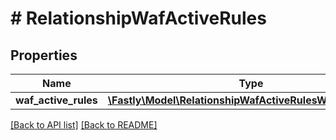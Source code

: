 # # RelationshipWafActiveRules

## Properties

Name | Type | Description | Notes
------------ | ------------- | ------------- | -------------
**waf_active_rules** | [**\Fastly\Model\RelationshipWafActiveRulesWafActiveRules**](RelationshipWafActiveRulesWafActiveRules.md) |  | [optional] 


[[Back to API list]](../../README.md#endpoints) [[Back to README]](../../README.md)
